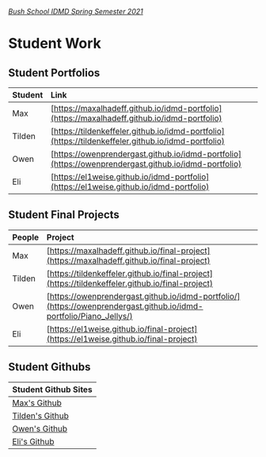 [_Bush School IDMD Spring Semester 2021_](https://chandrunarayan.github.io/idmd/)
# Student Work

## Student Portfolios

| Student | Link |
| :--- | :--- |
| Max | [https://maxalhadeff.github.io/idmd-portfolio](https://maxalhadeff.github.io/idmd-portfolio)
| Tilden | [https://tildenkeffeler.github.io/idmd-portfolio](https://tildenkeffeler.github.io/idmd-portfolio)
| Owen | [https://owenprendergast.github.io/idmd-portfolio](https://owenprendergast.github.io/idmd-portfolio)
| Eli | [https://el1weise.github.io/idmd-portfolio](https://el1weise.github.io/idmd-portfolio)

## Student Final Projects

| People | Project |
| :--- | :--- |
| Max | [https://maxalhadeff.github.io/final-project](https://maxalhadeff.github.io/final-project)
| Tilden | [https://tildenkeffeler.github.io/final-project](https://tildenkeffeler.github.io/final-project)
| Owen | [https://owenprendergast.github.io/idmd-portfolio/](https://owenprendergast.github.io/idmd-portfolio/Piano_Jellys/)
| Eli | [https://el1weise.github.io/final-project](https://el1weise.github.io/final-project)

## Student Githubs

| Student Github Sites |
| :-------------------------------------- |
| [Max's Github](https://github.com/maxalhadeff) |
| [Tilden's Github](https://github.com/tildenkeffeler) |
| [Owen's Github](https://github.com/owenprendergast) |
| [Eli's Github](https://github.com/el1weise) |
